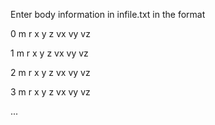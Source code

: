 Enter body information in infile.txt in the format

0 m r x y z vx vy vz

1 m r x y z vx vy vz

2 m r x y z vx vy vz

3 m r x y z vx vy vz

...




